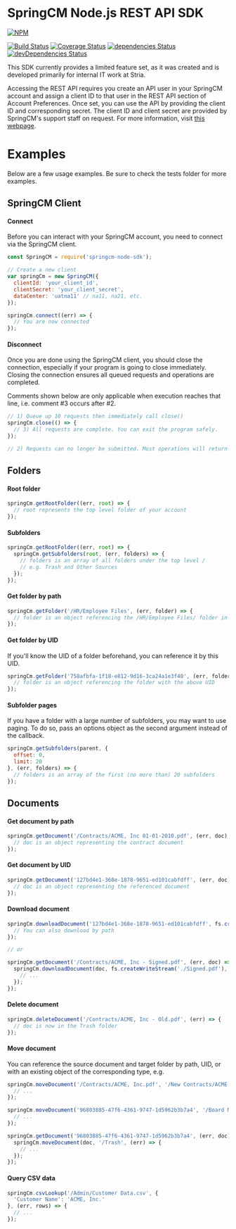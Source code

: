# SpringCM Node.js REST API SDK

[![NPM](https://nodei.co/npm/springcm-node-sdk.png?downloads=true&downloadRank=true&stars=true)](https://nodei.co/npm/springcm-node-sdk/)

[![Build Status](https://travis-ci.org/paulholden2/springcm-node-sdk.svg?branch=master)](https://travis-ci.org/paulholden2/springcm-node-sdk) [![Coverage Status](https://coveralls.io/repos/github/paulholden2/springcm-node-sdk/badge.svg?branch=master)](https://coveralls.io/github/paulholden2/springcm-node-sdk?branch=master) [![dependencies Status](https://david-dm.org/paulholden2/springcm-node-sdk/status.svg)](https://david-dm.org/paulholden2/springcm-node-sdk) [![devDependencies Status](https://david-dm.org/paulholden2/springcm-node-sdk/dev-status.svg)](https://david-dm.org/paulholden2/springcm-node-sdk?type=dev)

This SDK currently provides a limited feature set, as it was created and is developed primarily for internal IT work at Stria.

Accessing the REST API requires you create an API user in your SpringCM account and assign a client ID to that user in the REST API section of Account Preferences. Once set, you can use the API by providing the client ID and corresponding secret. The client ID and client secret are provided by SpringCM's support staff on request. For more information, visit [this webpage](https://developer.springcm.com/guides/rest-api-authentication).

# Examples

Below are a few usage examples. Be sure to check the tests folder for more
examples.

## SpringCM Client

#### Connect

Before you can interact with your SpringCM account, you need to connect via
the SpringCM client.

```js
const SpringCM = require('springcm-node-sdk');

// Create a new client
var springCm = new SpringCM({
  clientId: 'your_client_id',
  clientSecret: 'your_client_secret',
  dataCenter: 'uatna11' // na11, na21, etc.
});

springCm.connect((err) => {
  // You are now connected
});
```

#### Disconnect

Once you are done using the SpringCM client, you should close the connection,
especially if your program is going to close immediately. Closing the
connection ensures all queued requests and operations are completed.

Comments shown below are only applicable when execution reaches that line,
i.e. comment \#3 occurs after \#2.

```js
// 1) Queue up 10 requests then immediately call close()
springCm.close(() => {
  // 3) All requests are complete. You can exit the program safely.
});

// 2) Requests can no longer be submitted. Most operations will return an error.
```

## Folders

#### Root folder

```js
springCm.getRootFolder((err, root) => {
  // root represents the top level folder of your account
});
```

#### Subfolders

```js
springCm.getRootFolder((err, root) => {
  springCm.getSubfolders(root, (err, folders) => {
    // folders is an array of all folders under the top level /
    // e.g. Trash and Other Sources
  });
});
```

#### Get folder by path

```js
springCm.getFolder('/HR/Employee Files', (err, folder) => {
  // folder is an object referencing the /HR/Employee Files/ folder in SpringCM
});
```

#### Get folder by UID

If you'll know the UID of a folder beforehand, you can reference it by this
UID.

```js
springCm.getFolder('758afbfa-1f18-e812-9d16-3ca24a1e3f40', (err, folder) => {
  // folder is an object referencing the folder with the above UID
});
```

#### Subfolder pages

If you have a folder with a large number of subfolders, you may want to
use paging. To do so, pass an options object as the second argument instead
of the callback.

```js
springCm.getSubfolders(parent, {
  offset: 0,
  limit: 20
}, (err, folders) => {
  // folders is an array of the first (no more than) 20 subfolders
});
```

## Documents

#### Get document by path

```js
springCm.getDocument('/Contracts/ACME, Inc 01-01-2010.pdf', (err, doc) => {
  // doc is an object representing the contract document
});
```

#### Get document by UID

```js
springCm.getDocument('127bd4e1-368e-1878-9651-ed101cabfdff', (err, doc) => {
  // doc is an object representing the referenced document
});
```

#### Download document

```js
springCm.downloadDocument('127bd4e1-368e-1878-9651-ed101cabfdff', fs.createWriteStream('./Downloaded.pdf'), (err) => {
  // You can also download by path
});

// or

springCm.getDocument('/Contracts/ACME, Inc - Signed.pdf', (err, doc) => {
  springCm.downloadDocument(doc, fs.createWriteStream('./Signed.pdf'), (err) => {
    // ...
  });
});
```

#### Delete document

```js
springCm.deleteDocument('/Contracts/ACME, Inc - Old.pdf', (err) => {
  // doc is now in the Trash folder
});
```

#### Move document

You can reference the source document and target folder by path, UID, or
with an existing object of the corresponding type, e.g.

```js
springCm.moveDocument('/Contracts/ACME, Inc.pdf', '/New Contracts/ACME, Inc/', (err) => {
  // ...
});

springCm.moveDocument('96803885-47f6-4361-9747-1d5962b3b7a4', '/Board Minutes', (err) => {
  // ...
});

springCm.getDocument('96803885-47f6-4361-9747-1d5962b3b7a4', (err, doc) => {
  springCm.moveDocument(doc, '/Trash', (err) => {
    // ...
  });
});
```

#### Query CSV data

```js
springCm.csvLookup('/Admin/Customer Data.csv', {
  'Customer Name': 'ACME, Inc.'
}, (err, rows) => {
  // ...
});
```
